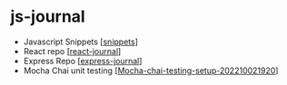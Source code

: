# js-journal

- Javascript Snippets [[snippets]]
- React repo [[react-journal]]
- Express Repo [[express-journal]]
- Mocha Chai unit testing [[Mocha-chai-testing-setup-202210021920]]

[//begin]: # "Autogenerated link references for markdown compatibility"
[snippets]: snippets "Snippets and Trick"
[react-journal]: react/react-journal "react-journal"
[express-journal]: express/express-journal "express-journal"
[Mocha-chai-testing-setup-202210021920]: ../reference/Mocha-chai-testing-setup-202210021920 "Mocha-chai-testing-setup"
[//end]: # "Autogenerated link references"